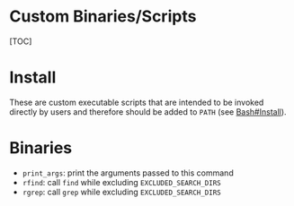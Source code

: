# Custom Binaries/Scripts

[TOC]

# Install
These are custom executable scripts that are intended to be invoked directly by
users and therefore should be added to `PATH` (see
[Bash#Install](../config/bash/README.md#install)).

# Binaries
- `print_args`: print the arguments passed to this command
- `rfind`: call `find` while excluding `EXCLUDED_SEARCH_DIRS`
- `rgrep`: call `grep` while excluding `EXCLUDED_SEARCH_DIRS`
